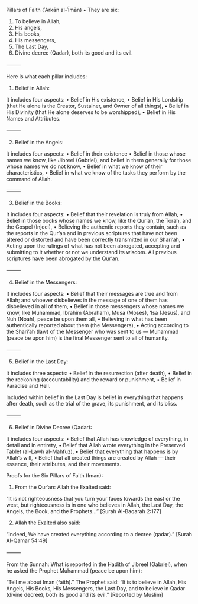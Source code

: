 Pillars of Faith (ʾArkān al-ʾĪmān)
 • They are six:

 1. To believe in Allah,
 2. His angels,
 3. His books,
 4. His messengers,
 5. The Last Day,
 6. Divine decree (Qadar), both its good and its evil.

⸻

Here is what each pillar includes:

1. Belief in Allah:

It includes four aspects:
 • Belief in His existence,
 • Belief in His Lordship (that He alone is the Creator, Sustainer, and Owner of all things),
 • Belief in His Divinity (that He alone deserves to be worshipped),
 • Belief in His Names and Attributes.

⸻

2. Belief in the Angels:

It includes four aspects:
 • Belief in their existence
 • Belief in those whose names we know, like Jibreel (Gabriel), and belief in them generally for those whose names we do not know,
 • Belief in what we know of their characteristics,
 • Belief in what we know of the tasks they perform by the command of Allah.

⸻

3. Belief in the Books:

It includes four aspects:
 • Belief that their revelation is truly from Allah,
 • Belief in those books whose names we know, like the Qur’an, the Torah, and the Gospel (Injeel),
 • Believing the authentic reports they contain, such as the reports in the Qur’an and in previous scriptures that have not been altered or distorted and have been correctly transmitted in our Shari’ah,
 • Acting upon the rulings of what has not been abrogated, accepting and submitting to it whether or not we understand its wisdom. All previous scriptures have been abrogated by the Qur’an.

⸻

4. Belief in the Messengers:

It includes four aspects:
 • Belief that their messages are true and from Allah; and whoever disbelieves in the message of one of them has disbelieved in all of them,
 • Belief in those messengers whose names we know, like Muhammad, Ibrahim (Abraham), Musa (Moses), ‘Isa (Jesus), and Nuh (Noah), peace be upon them all,
 • Believing in what has been authentically reported about them (the Messengers),
 • Acting according to the Shari’ah (law) of the Messenger who was sent to us — Muhammad (peace be upon him) is the final Messenger sent to all of humanity.

⸻

5. Belief in the Last Day:

It includes three aspects:
 • Belief in the resurrection (after death),
 • Belief in the reckoning (accountability) and the reward or punishment,
 • Belief in Paradise and Hell.

Included within belief in the Last Day is belief in everything that happens after death, such as the trial of the grave, its punishment, and its bliss.

⸻

6. Belief in Divine Decree (Qadar):

It includes four aspects:
 • Belief that Allah has knowledge of everything, in detail and in entirety,
 • Belief that Allah wrote everything in the Preserved Tablet (al-Lawh al-Mahfuz),
 • Belief that everything that happens is by Allah’s will,
 • Belief that all created things are created by Allah — their essence, their attributes, and their movements.

Proofs for the Six Pillars of Faith (Iman):
 1. From the Qur’an:
Allah the Exalted said:

“It is not righteousness that you turn your faces towards the east or the west, but righteousness is in one who believes in Allah, the Last Day, the Angels, the Book, and the Prophets…”
[Surah Al-Baqarah 2:177]

 2. Allah the Exalted also said:

“Indeed, We have created everything according to a decree (qadar).”
[Surah Al-Qamar 54:49]

⸻

From the Sunnah:
What is reported in the Hadith of Jibreel (Gabriel), when he asked the Prophet Muhammad (peace be upon him):

“Tell me about Iman (faith).” The Prophet said: “It is to believe in Allah, His Angels, His Books, His Messengers, the Last Day, and to believe in Qadar (divine decree), both its good and its evil.”
[Reported by Muslim]